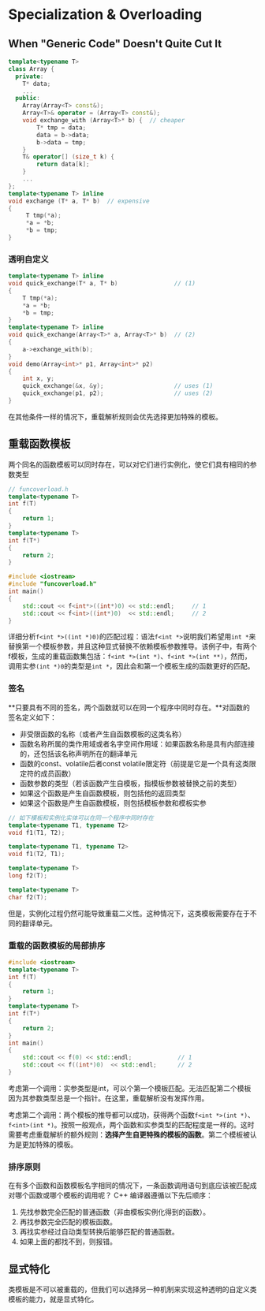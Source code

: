 # Specialization & Overloading

## When "Generic Code" Doesn't Quite Cut It

```cpp
template<typename T> 
class Array { 
  private: 
    T* data; 
    ...  
  public: 
    Array(Array<T> const&); 
    Array<T>& operator = (Array<T> const&); 
    void exchange_with (Array<T>* b) {  // cheaper
        T* tmp = data; 
        data = b->data; 
        b->data = tmp; 
    } 
    T& operator[] (size_t k) { 
        return data[k]; 
    } 
    ...  
}; 
template<typename T> inline 
void exchange (T* a, T* b)  // expensive
{ 
     T tmp(*a); 
     *a = *b; 
     *b = tmp; 
}
```

### 透明自定义

```cpp
template<typename T> inline 
void quick_exchange(T* a, T* b)                // (1)  
{ 
    T tmp(*a); 
    *a = *b; 
    *b = tmp; 
} 
template<typename T> inline 
void quick_exchange(Array<T>* a, Array<T>* b)  // (2)  
{ 
    a->exchange_with(b); 
} 
void demo(Array<int>* p1, Array<int>* p2) 
{ 
    int x, y; 
    quick_exchange(&x, &y);                    // uses (1)  
    quick_exchange(p1, p2);                    // uses (2)  
} 
```

在其他条件一样的情况下，重载解析规则会优先选择更加特殊的模板。

## 重载函数模板

两个同名的函数模板可以同时存在，可以对它们进行实例化，使它们具有相同的参数类型

```cpp
// funcoverload.h
template<typename T> 
int f(T) 
{ 
    return 1; 
} 
template<typename T> 
int f(T*) 
{ 
    return 2; 
} 
```

```cpp
#include <iostream> 
#include "funcoverload.h" 
int main() 
{ 
    std::cout << f<int*>((int*)0) << std::endl;     // 1
    std::cout << f<int>((int*)0)  << std::endl;     // 2
}
```

详细分析`f<int *>((int *)0)`的匹配过程：语法`f<int *>`说明我们希望用`int *`来替换第一个模板参数，并且这种显式替换不依赖模板参数推导。该例子中，有两个f模板，生成的重载函数集包括：`f<int *>(int *)`、`f<int *>(int **)`，然而，调用实参`(int *)0`的类型是`int *`，因此会和第一个模板生成的函数更好的匹配。

### 签名

**只要具有不同的签名，两个函数就可以在同一个程序中同时存在。**对函数的签名定义如下：

* 非受限函数的名称（或者产生自函数模板的这类名称）
* 函数名称所属的类作用域或者名字空间作用域：如果函数名称是具有内部连接的，还包括该名称声明所在的翻译单元
* 函数的const、volatile后者const volatile限定符（前提是它是一个具有这类限定符的成员函数）
* 函数参数的类型（若该函数产生自模板，指模板参数被替换之前的类型）
* 如果这个函数是产生自函数模板，则包括他的返回类型
* 如果这个函数是产生自函数模板，则包括模板参数和模板实参

```cpp
// 如下模板和实例化实体可以在同一个程序中同时存在
template<typename T1, typename T2> 
void f1(T1, T2); 

template<typename T1, typename T2> 
void f1(T2, T1); 

template<typename T> 
long f2(T); 

template<typename T> 
char f2(T);
```

但是，实例化过程仍然可能导致重载二义性。这种情况下，这类模板需要存在于不同的翻译单元。

### 重载的函数模板的局部排序

```cpp
#include <iostream> 
template<typename T> 
int f(T) 
{ 
    return 1; 
} 
template<typename T> 
int f(T*) 
{ 
    return 2; 
} 
int main() 
{ 
    std::cout << f(0) << std::endl;             // 1
    std::cout << f((int*)0)  << std::endl;      // 2
} 
```

考虑第一个调用：实参类型是int，可以个第一个模板匹配。无法匹配第二个模板因为其参数类型总是一个指针。在这里，重载解析没有发挥作用。

考虑第二个调用：两个模板的推导都可以成功，获得两个函数`f<int *>(int *)`、`f<int>(int *)`。按照一般观点，两个函数和实参类型的匹配程度是一样的。这时需要考虑重载解析的额外规则：**选择产生自更特殊的模板的函数**。第二个模板被认为是更加特殊的模板。

### 排序原则

在有多个函数和函数模板名字相同的情况下，一条函数调用语句到底应该被匹配成对哪个函数或哪个模板的调用呢？ C++ 编译器遵循以下先后顺序：

1. 先找参数完全匹配的普通函数（非由模板实例化得到的函数）。
2. 再找参数完全匹配的模板函数。
3. 再找实参经过自动类型转换后能够匹配的普通函数。
4. 如果上面的都找不到，则报错。

## 显式特化

类模板是不可以被重载的，但我们可以选择另一种机制来实现这种透明的自定义类模板的能力，就是显式特化。